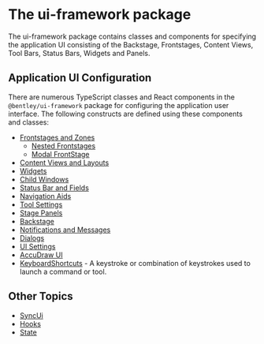# The ui-framework package

The ui-framework package contains classes and components for specifying the application UI consisting of the
Backstage, Frontstages, Content Views, Tool Bars, Status Bars, Widgets and Panels.

## Application UI Configuration

There are numerous TypeScript classes and React components in the `@bentley/ui-framework` package for configuring the application user interface.
The following constructs are defined using these components and classes:

- [Frontstages and Zones](./Frontstages.md)
  - [Nested Frontstages](./NestedFrontstage.md)
  - [Modal FrontStage](./ModalFrontstage.md)
- [Content Views and Layouts](./ContentViews.md)
- [Widgets](./Widgets.md)
- [Child Windows](./ChildWindows.md)
- [Status Bar and Fields](./StatusBar.md)
- [Navigation Aids](./NavigationAids.md)
- [Tool Settings](./ToolSettings.md)
- [Stage Panels](./StagePanels.md)
- [Backstage](./Backstage.md)
- [Notifications and Messages](./Notifications.md)
- [Dialogs](./Dialogs.md)
- [UI Settings](./UiSettings.md)
- [AccuDraw UI](./AccuDraw.md)
- [KeyboardShortcuts]($ui-framework:KeyboardShortcut) - A keystroke or combination of keystrokes used to launch a command or tool.

## Other Topics

- [SyncUi](./SyncUi.md)
- [Hooks](./Hooks.md)
- [State](./State.md)
